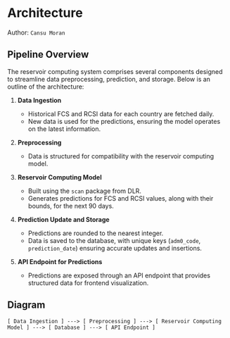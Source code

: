 # Architecture

Author: `Cansu Moran`

## Pipeline Overview

The reservoir computing system comprises several components designed to streamline data preprocessing, prediction, and
storage. Below is an outline of the architecture:

1. **Data Ingestion**
    - Historical FCS and RCSI data for each country are fetched daily.
    - New data is used for the predictions, ensuring the model operates on the latest information.

2. **Preprocessing**
    - Data is structured for compatibility with the reservoir computing model.

3. **Reservoir Computing Model**
    - Built using the `scan` package from DLR.
    - Generates predictions for FCS and RCSI values, along with their bounds, for the next 90 days.

4. **Prediction Update and Storage**
    - Predictions are rounded to the nearest integer.
    - Data is saved to the database, with unique keys (`adm0_code`, `prediction_date`) ensuring accurate updates and
      insertions.

5. **API Endpoint for Predictions**
    - Predictions are exposed through an API endpoint that provides structured data for frontend visualization.

## Diagram

```
[ Data Ingestion ] ---> [ Preprocessing ] ---> [ Reservoir Computing Model ] ---> [ Database ] ---> [ API Endpoint ]
```